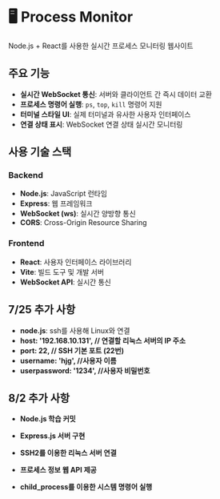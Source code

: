 # 🖥️ Process Monitor

Node.js + React를 사용한 실시간 프로세스 모니터링 웹사이트

## 주요 기능

- **실시간 WebSocket 통신**: 서버와 클라이언트 간 즉시 데이터 교환
- **프로세스 명령어 실행**: `ps`, `top`, `kill` 명령어 지원
- **터미널 스타일 UI**: 실제 터미널과 유사한 사용자 인터페이스
- **연결 상태 표시**: WebSocket 연결 상태 실시간 모니터링

## 사용 기술 스택

### Backend

- **Node.js**: JavaScript 런타임
- **Express**: 웹 프레임워크
- **WebSocket (ws)**: 실시간 양방향 통신
- **CORS**: Cross-Origin Resource Sharing

### Frontend

- **React**: 사용자 인터페이스 라이브러리
- **Vite**: 빌드 도구 및 개발 서버
- **WebSocket API**: 실시간 통신

## 7/25 추가 사항

- **node.js**: ssh를 사용해 Linux와 연결
- **host: '192.168.10.131', // 연결할 리눅스 서버의 IP 주소**
- **port: 22, // SSH 기본 포트 (22번)**
- **username: 'hjg', //사용자 이름**
- **userpassword: '1234', //사용자 비밀번호**

## 8/2 추가 사항

- **Node.js 학습 커밋**

- **Express.js 서버 구현**
- **SSH2를 이용한 리눅스 서버 연결**
- **프로세스 정보 웹 API 제공**
- **child_process를 이용한 시스템 명령어 실행**
